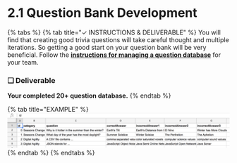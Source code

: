 # 2.1 Question Bank Development

{% tabs %}
{% tab title="✓  INSTRUCTIONS & DELIVERABLE" %}
You will find that creating good trivia questions will take careful thought and multiple iterations. So getting a good start on your question bank will be very beneficial. Follow the [**instructions for managing a question database**](https://docs.idew.org/code-trivia/managing-the-question-db) for your team.

### **❏ Deliverable**

**Your completed 20+ question database.**
{% endtab %}

{% tab title="EXAMPLE" %}
![](../.gitbook/assets/questiondb.png)
{% endtab %}
{% endtabs %}



### 

